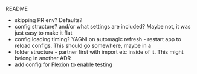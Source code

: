 README
- skipping PR env? Defaults?
- config structure? and/or what settings are included? Maybe not, it was just easy to make it flat
- config loading timing? YAGNI on automagic refresh - restart app to reload configs. This should go somewhere, maybe in a
- folder structure - partner first with import etc inside of it. This might belong in another ADR
- add config for Flexion to enable testing

